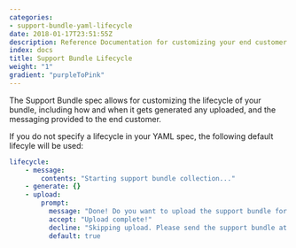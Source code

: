 ```yaml
---
categories:
- support-bundle-yaml-lifecycle
date: 2018-01-17T23:51:55Z
description: Reference Documentation for customizing your end customer's Support Bundle experience
index: docs
title: Support Bundle Lifecycle 
weight: "1"
gradient: "purpleToPink"
---
```


The Support Bundle spec allows for customizing the lifecycle of your bundle,
including how and when it gets generated any uploaded, and the messaging provided to the end customer.

If you do not specify a lifecycle in your YAML spec, the following default lifecyle will be used:

```yaml
lifecycle:
    - message: 
        contents: "Starting support bundle collection..."
    - generate: {}
    - upload:
        prompt: 
          message: "Done! Do you want to upload the support bundle for analysis?"
          accept: "Upload complete!"
          decline: "Skipping upload. Please send the support bundle at {{.BundlePath}} to support."
          default: true
```
